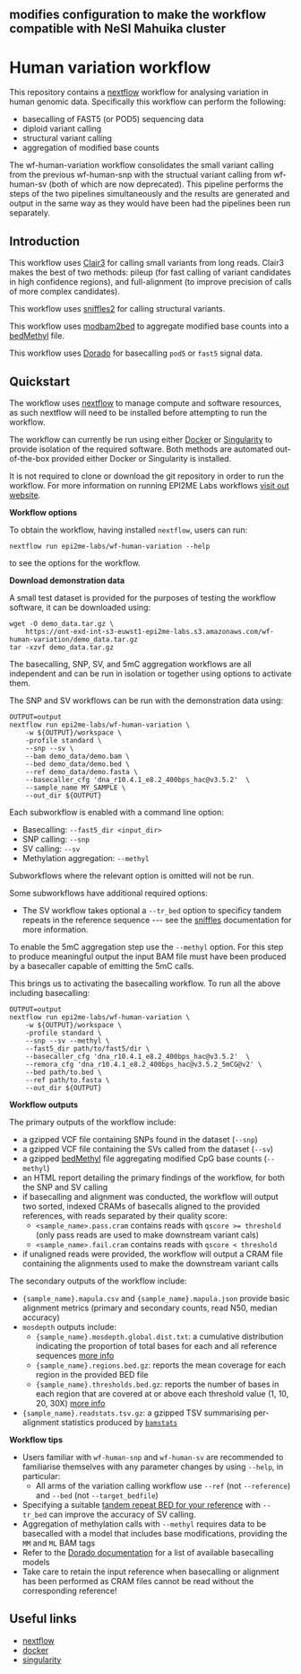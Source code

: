 ## modifies configuration to make the workflow compatible with NeSI Mahuika cluster

# Human variation workflow

This repository contains a [nextflow](https://www.nextflow.io/) workflow
for analysing variation in human genomic data. Specifically this workflow can
perform the following:

* basecalling of FAST5 (or POD5) sequencing data
* diploid variant calling
* structural variant calling
* aggregation of modified base counts

The wf-human-variation workflow consolidates the small variant calling from the
previous wf-human-snp with the structual variant calling from wf-human-sv (both
of which are now deprecated). This pipeline performs the steps of the two
pipelines simultaneously and the results are generated and output in the same
way as they would have been had the pipelines been run separately.

## Introduction

This workflow uses [Clair3](https://www.github.com/HKU-BAL/Clair3) for calling small
variants from long reads. Clair3 makes the best of two methods: pileup (for fast
calling of variant candidates in high confidence regions), and full-alignment
(to improve precision of calls of more complex candidates).

This workflow uses [sniffles2](https://github.com/fritzsedlazeck/Sniffles) for
calling structural variants.

This workflow uses [modbam2bed](https://github.com/epi2me-labs/modbam2bed) to
aggregate modified base counts into a [bedMethyl](https://www.encodeproject.org/data-standards/wgbs/) file.

This workflow uses [Dorado](https://github.com/nanoporetech/dorado/tree/master/dorado)
for basecalling `pod5` or `fast5` signal data.

## Quickstart

The workflow uses [nextflow](https://www.nextflow.io/) to manage compute and 
software resources, as such nextflow will need to be installed before attempting
to run the workflow.

The workflow can currently be run using either
[Docker](https://www.docker.com/products/docker-desktop) or
[Singularity](https://sylabs.io/singularity/) to provide isolation of
the required software. Both methods are automated out-of-the-box provided
either Docker or Singularity is installed.

It is not required to clone or download the git repository in order to run the workflow.
For more information on running EPI2ME Labs workflows [visit out website](https://labs.epi2me.io/wfindex).

**Workflow options**

To obtain the workflow, having installed `nextflow`, users can run:

```
nextflow run epi2me-labs/wf-human-variation --help
```

to see the options for the workflow.

**Download demonstration data**

A small test dataset is provided for the purposes of testing the workflow software,
it can be downloaded using:

```
wget -O demo_data.tar.gz \
    https://ont-exd-int-s3-euwst1-epi2me-labs.s3.amazonaws.com/wf-human-variation/demo_data.tar.gz
tar -xzvf demo_data.tar.gz
```

The basecalling, SNP, SV, and 5mC aggregation workflows are all independent and can be
run in isolation or together using options to activate them.

The SNP and SV workflows can be run with the demonstration data using:

```
OUTPUT=output
nextflow run epi2me-labs/wf-human-variation \
    -w ${OUTPUT}/workspace \
    -profile standard \
    --snp --sv \
    --bam demo_data/demo.bam \
    --bed demo_data/demo.bed \
    --ref demo_data/demo.fasta \
    --basecaller_cfg 'dna_r10.4.1_e8.2_400bps_hac@v3.5.2'  \
    --sample_name MY_SAMPLE \
    --out_dir ${OUTPUT}
```

Each subworkflow is enabled with a command line option:

* Basecalling: `--fast5_dir <input_dir>`
* SNP calling: `--snp`
* SV calling: `--sv`
* Methylation aggregation: `--methyl`

Subworkflows where the relevant option is omitted will not be run.

Some subworkflows have additional required options:

* The SV workflow takes optional a `--tr_bed` option to specificy tandem
repeats in the reference sequence --- see the [sniffles](https://github.com/fritzsedlazeck/Sniffles)
documentation for more information.

To enable the 5mC aggregation step use the `--methyl` option. For this
step to produce meaningful output the input BAM file must have been produced
by a basecaller capable of emitting the 5mC calls.

This brings us to activating the basecalling workflow. To run all the above
including basecalling:

```
OUTPUT=output
nextflow run epi2me-labs/wf-human-variation \
    -w ${OUTPUT}/workspace \
    -profile standard \
    --snp --sv --methyl \
    --fast5_dir path/to/fast5/dir \
    --basecaller_cfg 'dna_r10.4.1_e8.2_400bps_hac@v3.5.2'  \
    --remora_cfg 'dna_r10.4.1_e8.2_400bps_hac@v3.5.2_5mCG@v2' \
    --bed path/to.bed \
    --ref path/to.fasta \
    --out_dir ${OUTPUT}
```

**Workflow outputs**

The primary outputs of the workflow include:

* a gzipped VCF file containing SNPs found in the dataset (`--snp`)
* a gzipped VCF file containing the SVs called from the dataset (`--sv`)
* a gzipped [bedMethyl](https://www.encodeproject.org/data-standards/wgbs/) file aggregating modified CpG base counts (`--methyl`)
* an HTML report detailing the primary findings of the workflow, for both the SNP and SV calling
* if basecalling and alignment was conducted, the workflow will output two sorted, indexed CRAMs of basecalls aligned to the provided references, with reads separated by their quality score:
    * `<sample_name>.pass.cram` contains reads with `qscore >= threshold` (only pass reads are used to make downstream variant cals)
    * `<sample_name>.fail.cram` contains reads with `qscore < threshold`
* if unaligned reads were provided, the workflow will output a CRAM file containing the alignments used to make the downstream variant calls

The secondary outputs of the workflow include:
* `{sample_name}.mapula.csv` and `{sample_name}.mapula.json` provide basic alignment metrics (primary and secondary counts, read N50, median accuracy)
* `mosdepth` outputs include:
    * `{sample_name}.mosdepth.global.dist.txt`: a cumulative distribution indicating the proportion of total bases for each and all reference sequences [more info](https://github.com/brentp/mosdepth#distribution-output)
    * `{sample_name}.regions.bed.gz`: reports the mean coverage for each region in the provided BED file
    * `{sample_name}.thresholds.bed.gz`: reports the number of bases in each region that are covered at or above each threshold value (1, 10, 20, 30X) [more info](https://github.com/brentp/mosdepth#thresholds)
* `{sample_name}.readstats.tsv.gz`: a gzipped TSV summarising per-alignment statistics produced by [`bamstats`](https://github.com/epi2me-labs/fastcat#bamstats)

**Workflow tips**

- Users familiar with `wf-human-snp` and `wf-human-sv` are recommended to familiarise themselves with any parameter changes by using `--help`, in particular:
    - All arms of the variation calling workflow use `--ref` (not `--reference`) and `--bed` (not `--target_bedfile`)
- Specifying a suitable [tandem repeat BED for your reference](https://raw.githubusercontent.com/fritzsedlazeck/Sniffles/master/annotations/) with `--tr_bed` can improve the accuracy of SV calling.
- Aggregation of methylation calls with `--methyl` requires data to be basecalled with a model that includes base modifications, providing the `MM` and `ML` BAM tags
- Refer to the [Dorado documentation](https://github.com/nanoporetech/dorado#available-basecalling-models) for a list of available basecalling models
- Take care to retain the input reference when basecalling or alignment has been performed as CRAM files cannot be read without the corresponding reference!
## Useful links

* [nextflow](https://www.nextflow.io/)
* [docker](https://www.docker.com/products/docker-desktop)
* [singularity](https://sylabs.io/singularity/)

